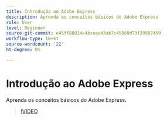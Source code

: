 ```yaml
---
title: Introdução ao Adobe Express
description: Aprenda os conceitos básicos do Adobe Express
role: User
level: Beginner
source-git-commit: e45ff88014e4bceea43ab7c45069d73f29987459
workflow-type: tm+mt
source-wordcount: '22'
ht-degree: 0%

---
```


# Introdução ao Adobe Express

Aprenda os conceitos básicos do Adobe Express.

>[!VIDEO](https://video.tv.adobe.com/v/3420205?quality=12&learn=on&hidetitle=true)
